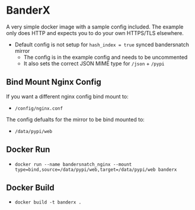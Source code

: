 # BanderX

A very simple docker image with a sample config included. The example only does
HTTP and expects you to do your own HTTPS/TLS elsewhere.

- Default config is not setup for `hash_index = true` synced bandersnatch mirror
  - The config is in the example config and needs to be uncommented
  - It also sets the correct JSON MIME type for `/json` + `/pypi`

## Bind Mount Nginx Config

If you want a different nginx config bind mount to:

- `/config/nginx.conf`

The config defualts for the mirror to be bind mounted to:

- `/data/pypi/web`

## Docker Run

- `docker run --name bandersnatch_nginx --mount type=bind,source=/data/pypi/web,target=/data/pypi/web banderx`

## Docker Build

- `docker build -t banderx .`
